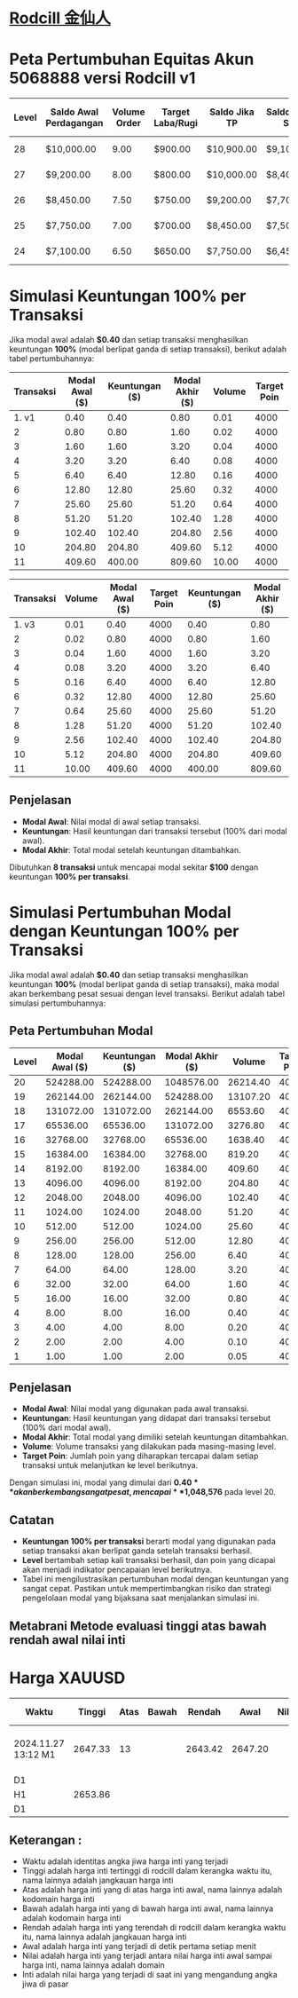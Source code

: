 <!-- Tautan CSS -->
<link rel="stylesheet" type="text/css" href="/style.css">

<!-- About Section // Tentang Bagian -->
<div class="w3-container" style="padding:0px 0px" id="atas"></div>
<div class="w3-container" style="padding:0px 0px" id="beranda"></div>

# [Rodcill 金仙人 ](https://rodcill.github.io)

# Peta Pertumbuhan Equitas Akun 5068888 versi Rodcill v1

| Level | Saldo Awal Perdagangan | Volume Order | Target Laba/Rugi | Saldo Jika TP | Saldo Jika SL | Perkiraan Poin (Trx) | Saldo Level Selanjutnya |
|-------|------------------------|--------------|------------------|---------------|---------------|----------------------|-------------------------|
| 28    | $10,000.00             | 9.00         | $900.00          | $10,900.00    | $9,100.00     | 200 poin 1 trx       | $10,900.00              |
| 27    | $9,200.00              | 8.00         | $800.00          | $10,000.00    | $8,400.00     | 10 poin 20 trx       | $10,000.00              |
| 26    | $8,450.00              | 7.50         | $750.00          | $9,200.00     | $7,700.00     | 15 poin 15 trx       | $9,200.00               |
| 25    | $7,750.00              | 7.00         | $700.00          | $8,450.00     | $7,500.00     | 120 poin 2 trx       | $8,450.00               |
| 24    | $7,100.00              | 6.50         | $650.00          | $7,750.00     | $6,450.00     | 20 poin 10 trx       | $7,750.00               |


# Simulasi Keuntungan 100% per Transaksi

Jika modal awal adalah **$0.40** dan setiap transaksi menghasilkan keuntungan **100%** (modal berlipat ganda di setiap transaksi), berikut adalah tabel pertumbuhannya:

| Transaksi | Modal Awal ($) | Keuntungan ($) | Modal Akhir ($) | Volume | Target Poin |
|-----------|----------------|----------------|-----------------|--------|-------------|
| 1. v1     | 0.40           | 0.40           | 0.80            | 0.01   | 4000        |
| 2         | 0.80           | 0.80           | 1.60            | 0.02   | 4000        |
| 3         | 1.60           | 1.60           | 3.20            | 0.04   | 4000        |
| 4         | 3.20           | 3.20           | 6.40            | 0.08   | 4000        |
| 5         | 6.40           | 6.40           | 12.80           | 0.16   | 4000        |
| 6         | 12.80          | 12.80          | 25.60           | 0.32   | 4000        |
| 7         | 25.60          | 25.60          | 51.20           | 0.64   | 4000        |
| 8         | 51.20          | 51.20          | 102.40          | 1.28   | 4000        |
| 9         | 102.40         | 102.40         | 204.80          | 2.56   | 4000        |
| 10        | 204.80         | 204.80         | 409.60          | 5.12   | 4000        |
| 11        | 409.60         | 400.00         | 809.60          | 10.00  | 4000        |

| Transaksi | Volume | Modal Awal ($) | Target Poin | Keuntungan ($) | Modal Akhir ($) |
|-----------|--------|----------------|-------------|----------------|-----------------|
| 1. v3     | 0.01   | 0.40           | 4000        | 0.40           | 0.80            |
| 2         | 0.02   | 0.80           | 4000        | 0.80           | 1.60            |
| 3         | 0.04   | 1.60           | 4000        | 1.60           | 3.20            |
| 4         | 0.08   | 3.20           | 4000        | 3.20           | 6.40            |
| 5         | 0.16   | 6.40           | 4000        | 6.40           | 12.80           |
| 6         | 0.32   | 12.80          | 4000        | 12.80          | 25.60           |
| 7         | 0.64   | 25.60          | 4000        | 25.60          | 51.20           |
| 8         | 1.28   | 51.20          | 4000        | 51.20          | 102.40          |
| 9         | 2.56   | 102.40         | 4000        | 102.40         | 204.80          |
| 10        | 5.12   | 204.80         | 4000        | 204.80         | 409.60          |
| 11        | 10.00  | 409.60         | 4000        | 400.00         | 809.60          |

## Penjelasan

- **Modal Awal**: Nilai modal di awal setiap transaksi.
- **Keuntungan**: Hasil keuntungan dari transaksi tersebut (100% dari modal awal).
- **Modal Akhir**: Total modal setelah keuntungan ditambahkan.

Dibutuhkan **8 transaksi** untuk mencapai modal sekitar **$100** dengan keuntungan **100% per transaksi**.

# Simulasi Pertumbuhan Modal dengan Keuntungan 100% per Transaksi

Jika modal awal adalah **$0.40** dan setiap transaksi menghasilkan keuntungan **100%** (modal berlipat ganda di setiap transaksi), maka modal akan berkembang pesat sesuai dengan level transaksi. Berikut adalah tabel simulasi pertumbuhannya:

## Peta Pertumbuhan Modal

| Level | Modal Awal ($) | Keuntungan ($) | Modal Akhir ($) | Volume | Target Poin |
|-------|----------------|----------------|-----------------|--------|-------------|
| 20    | 524288.00      | 524288.00      | 1048576.00      | 26214.40 | 4000        |
| 19    | 262144.00      | 262144.00      | 524288.00       | 13107.20 | 4000        |
| 18    | 131072.00      | 131072.00      | 262144.00       | 6553.60  | 4000        |
| 17    | 65536.00       | 65536.00       | 131072.00       | 3276.80  | 4000        |
| 16    | 32768.00       | 32768.00       | 65536.00        | 1638.40  | 4000        |
| 15    | 16384.00       | 16384.00       | 32768.00        | 819.20   | 4000        |
| 14    | 8192.00        | 8192.00        | 16384.00        | 409.60   | 4000        |
| 13    | 4096.00        | 4096.00        | 8192.00         | 204.80   | 4000        |
| 12    | 2048.00        | 2048.00        | 4096.00         | 102.40   | 4000        |
| 11    | 1024.00        | 1024.00        | 2048.00         | 51.20    | 4000        |
| 10    | 512.00         | 512.00         | 1024.00         | 25.60    | 4000        |
| 9     | 256.00         | 256.00         | 512.00          | 12.80    | 4000        |
| 8     | 128.00         | 128.00         | 256.00          | 6.40     | 4000        |
| 7     | 64.00          | 64.00          | 128.00          | 3.20     | 4000        |
| 6     | 32.00          | 32.00          | 64.00           | 1.60     | 4000        |
| 5     | 16.00          | 16.00          | 32.00           | 0.80     | 4000        |
| 4     | 8.00           | 8.00           | 16.00           | 0.40     | 4000        |
| 3     | 4.00           | 4.00           | 8.00            | 0.20     | 4000        |
| 2     | 2.00           | 2.00           | 4.00            | 0.10     | 4000        |
| 1     | 1.00           | 1.00           | 2.00            | 0.05     | 4000        |

## Penjelasan

- **Modal Awal**: Nilai modal yang digunakan pada awal transaksi.
- **Keuntungan**: Hasil keuntungan yang didapat dari transaksi tersebut (100% dari modal awal).
- **Modal Akhir**: Total modal yang dimiliki setelah keuntungan ditambahkan.
- **Volume**: Volume transaksi yang dilakukan pada masing-masing level.
- **Target Poin**: Jumlah poin yang diharapkan tercapai dalam setiap transaksi untuk melanjutkan ke level berikutnya.

Dengan simulasi ini, modal yang dimulai dari **$0.40** akan berkembang sangat pesat, mencapai **$1,048,576** pada level 20.

## Catatan
- **Keuntungan 100% per transaksi** berarti modal yang digunakan pada setiap transaksi akan berlipat ganda setelah transaksi berhasil.
- **Level** bertambah setiap kali transaksi berhasil, dan poin yang dicapai akan menjadi indikator pencapaian level berikutnya.
- Tabel ini mengilustrasikan pertumbuhan modal dengan keuntungan yang sangat cepat. Pastikan untuk mempertimbangkan risiko dan strategi pengelolaan modal yang bijaksana saat menjalankan simulasi ini.

## Metabrani Metode evaluasi tinggi atas bawah rendah awal nilai inti
# Harga XAUUSD

| Waktu                  |  Tinggi  |  Atas   | Bawah    | Rendah    | Awal      | Nilai    | Inti      | Jangkauan Poin | Keterangan pelengkap    |
|------------------------|----------|---------|----------|-----------|-----------|----------|-----------|----------------|-------------------------|
| 2024.11.27 13:12 M1    | 2647.33  | 13      |          | 2643.42   | 2647.20   |          | 2644.48   |                | Kaget, tiba-tiba 300 poin [gambar](https://www.mql5.com/en/charts/20331323/xauusd-m1-tickmill-ltd) |
| D1                     |          |         |          |           |           |          |           |                |
| H1                     | 2653.86  |         |          |           |           |          |           |                         |
| D1                     |          |         |          |           |           |          |           |                         |

## Keterangan :
- Waktu adalah identitas angka jiwa harga inti yang terjadi
- Tinggi adalah harga inti tertinggi di rodcill dalam kerangka waktu itu, nama lainnya adalah jangkauan harga inti
- Atas adalah harga inti yang di atas harga inti awal, nama lainnya adalah kodomain harga inti
- Bawah adalah harga inti yang di bawah harga inti awal, nama lainnya adalah kodomain harga inti
- Rendah adalah harga inti yang terendah di rodcill dalam kerangka waktu itu, nama lainnya adalah jangkauan harga inti
- Awal adalah harga inti yang terjadi di detik pertama setiap menit
- Nilai adalah harga inti yang terjadi antara nilai harga inti awal sampai harga inti, nama lainnya adalah domain
- Inti adalah nilai harga yang terjadi di saat ini yang mengandung angka jiwa di pasar
